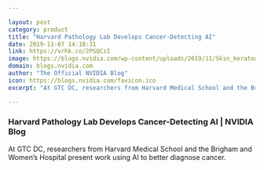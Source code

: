 ```yaml
---

layout: post
category: product
title: "Harvard Pathology Lab Develops Cancer-Detecting AI"
date: 2019-11-07 14:10:31
link: https://vrhk.co/2PSQCzI
image: https://blogs.nvidia.com/wp-content/uploads/2019/11/Skin_keratoacanthoma_whole_slide.jpg
domain: blogs.nvidia.com
author: "The Official NVIDIA Blog"
icon: https://blogs.nvidia.com/favicon.ico
excerpt: "At GTC DC, researchers from Harvard Medical School and the Brigham and Women’s Hospital present work using AI to better diagnose cancer."

---
```


### Harvard Pathology Lab Develops Cancer-Detecting AI | NVIDIA Blog

At GTC DC, researchers from Harvard Medical School and the Brigham and Women’s Hospital present work using AI to better diagnose cancer.